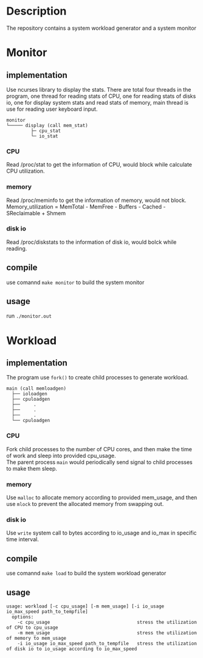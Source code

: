 # Description
The repository contains a system workload generator and a system monitor  


# Monitor  

## implementation
Use ncurses library to display the stats. There are total four threads in the program, one thread for reading stats of CPU, one for reading stats of disks io, one for display system stats and read stats of memory, main thread is use for reading user keyboard input.

```
monitor  
└───── display (call mem_stat)
         ├─ cpu_stat
         └─ io_stat
```

### CPU
Read /proc/stat to get the information of CPU, would block while calculate CPU utilization.

### memory
Read /proc/meminfo to get the information of memory, would not block.  
Memory_utilization = MemTotal - MemFree - Buffers - Cached - SReclaimable + Shmem

### disk io
Read /proc/diskstats to the information of disk io, would bolck while reading. 

## compile
use comannd `make monitor` to build the system monitor

## usage
run `./monitor.out`

# Workload  

## implementation
The program use `fork()` to create child processes to generate workload.

```
main (call memloadgen)
  ├── ioloadgen
  ├── cpuloadgen
  ├──     .
  ├──     .
  ├──     .
  └── cpuloadgen

```
### CPU
Fork child processes to the number of CPU cores, and then make the time of work and sleep into provided cpu_usage.  
The parent process `main` would periodically send signal to child processes to make them sleep.

### memory
Use `malloc` to allocate memory according to provided mem_usage, and then use `mlock` to prevent the allocated memory from swapping out.

### disk io
Use `write` system call to bytes according to io_usage and io_max in specific time interval.

## compile
use comannd `make load` to build the system workload generator

## usage

```
usage: workload [-c cpu_usage] [-m mem_usage] [-i io_usage io_max_speed path_to_tempfile]  
  options:  
    -c cpu_usage								stress the utilization of CPU to cpu_usage  
    -m mem_usage								stress the utilization of memory to mem_usage  
    -i io_usage io_max_speed path_to_tempfile	stress the utilization of disk io to io_usage according to io_max_speed  
```

